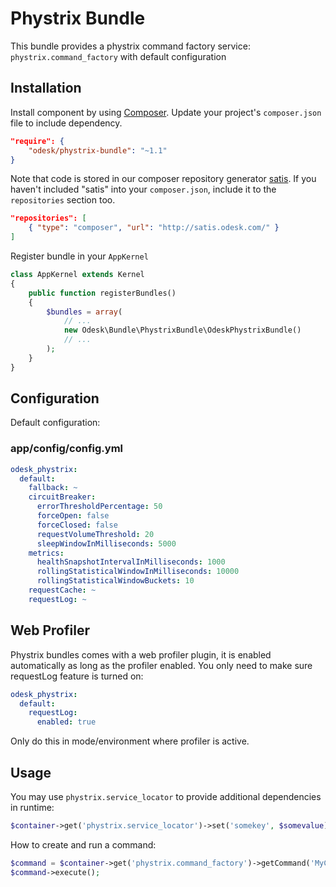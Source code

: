 # Phystrix Bundle

This bundle provides a phystrix command factory service: `phystrix.command_factory` with default configuration

## Installation

Install component by using [Composer](https://getcomposer.org).
Update your project's `composer.json` file to include dependency.

```json
"require": {
    "odesk/phystrix-bundle": "~1.1"
}
```

Note that code is stored in our composer repository generator [satis](http://satis.odesk.com).
If you haven't included "satis" into your `composer.json`, include it to the `repositories` section too.

```json
"repositories": [
    { "type": "composer", "url": "http://satis.odesk.com/" }
]
```


Register bundle in your `AppKernel`

``` php
class AppKernel extends Kernel
{
    public function registerBundles()
    {
        $bundles = array(
            // ...
            new Odesk\Bundle\PhystrixBundle\OdeskPhystrixBundle()
            // ...
        );
    }
}
```

## Configuration

Default configuration:

### app/config/config.yml

```yaml
odesk_phystrix:
  default:
    fallback: ~
    circuitBreaker:
      errorThresholdPercentage: 50
      forceOpen: false
      forceClosed: false
      requestVolumeThreshold: 20
      sleepWindowInMilliseconds: 5000
    metrics:
      healthSnapshotIntervalInMilliseconds: 1000
      rollingStatisticalWindowInMilliseconds: 10000
      rollingStatisticalWindowBuckets: 10
    requestCache: ~
    requestLog: ~
```

## Web Profiler

Phystrix bundles comes with a web profiler plugin, it is enabled automatically as long as the profiler enabled.
You only need to make sure requestLog feature is turned on:

```yaml
odesk_phystrix:
  default:
    requestLog:
      enabled: true
```

Only do this in mode/environment where profiler is active.

## Usage

You may use `phystrix.service_locator` to provide additional dependencies in runtime:

```php
$container->get('phystrix.service_locator')->set('somekey', $somevalue);
```

How to create and run a command:

```php
$command = $container->get('phystrix.command_factory')->getCommand('MyCommand', $parameter1, $parameter2);
$command->execute();
```
